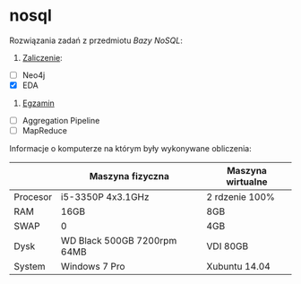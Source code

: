 # nosql
Rozwiązania zadań z przedmiotu *Bazy NoSQL*:

1. [Zaliczenie](zaliczenie.md):
 - [ ] Neo4j
 - [X] EDA
1. [Egzamin](egzamin.md)
 - [ ] Aggregation Pipeline
 - [ ] MapReduce

Informacje o komputerze na którym były wykonywane obliczenia:

|          | Maszyna fizyczna            | Maszyna wirtualne | 
|----------|-----------------------------|-------------------|
| Procesor | i5-3350P 4x3.1GHz           | 2 rdzenie 100%    |
| RAM      | 16GB                        | 8GB               |
| SWAP     | 0                           | 4GB               |
| Dysk     | WD Black 500GB 7200rpm 64MB | VDI 80GB          |
| System   | Windows 7 Pro               | Xubuntu 14.04     |

